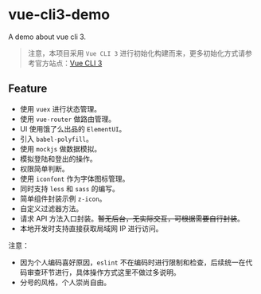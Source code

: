 # vue-cli3-demo
A demo about vue cli 3.

> 注意，本项目采用 `Vue CLI 3` 进行初始化构建而来，更多初始化方式请参考官方站点：[Vue CLI 3](https://cli.vuejs.org/)

## Feature

- 使用 `vuex` 进行状态管理。
- 使用 `vue-router` 做路由管理。
- UI 使用饿了么出品的 `ElementUI`。
- 引入 `babel-polyfill`。
- 使用 `mockjs` 做数据模拟。
- 模拟登陆和登出的操作。
- 权限简单判断。
- 使用 `iconfont` 作为字体图标管理。
- 同时支持 `less` 和 `sass` 的编写。
- 简单组件封装示例 `z-icon`。
- 自定义过滤器方法。
- 请求 API 方法入口封装。~~暂无后台，无实际交互，可根据需要自行封装~~。
- 本地开发时支持直接获取局域网 IP 进行访问。

注意：

- 因为个人编码喜好原因，`eslint` 不在编码时进行限制和检查，后续统一在代码审查环节进行，具体操作方式这里不做过多说明。
- 分号的风格，个人崇尚自由。

